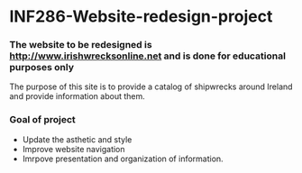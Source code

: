 # INF286-Website-redesign-project
### The website to be redesigned is http://www.irishwrecksonline.net and is done for educational purposes only

The purpose of this site is to provide a catalog of shipwrecks around Ireland and provide information about them.


### Goal of project
* Update the asthetic and style
* Improve website navigation
* Imrpove presentation and organization of information.
